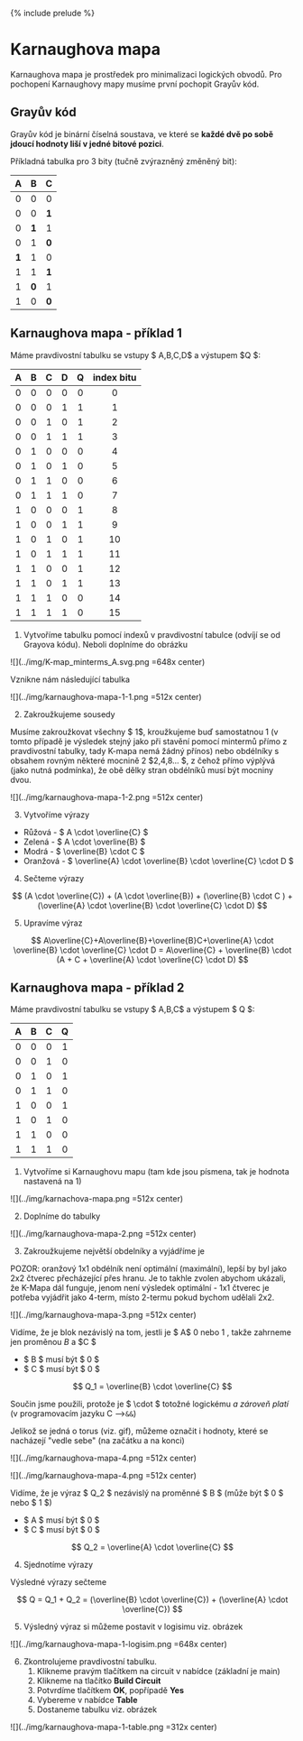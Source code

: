 {% include prelude %}

# Karnaughova mapa

Karnaughova mapa je prostředek pro minimalizaci logických obvodů. Pro pochopení Karnaughovy mapy musíme první pochopit Grayův kód.

## Grayův kód

Grayův kód je binární číselná soustava, ve které se **každé dvě po sobě jdoucí hodnoty liší v jedné bitové pozici**.

Příkladná tabulka pro 3 bity (tučně zvýrazněný změněný bit):

|A|B|C|
|:-:|:-:|:-:|
|0|0|0|
|0|0|**1**|
|0|**1**|1|
|0|1|**0**|
|**1**|1|0|
|1|1|**1**|
|1|**0**|1|
|1|0|**0**|

## Karnaughova mapa - příklad 1

Máme pravdivostní tabulku se vstupy $ A,B,C,D$ a výstupem $Q $:

| A | B | C | D | Q | index bitu |
|:-:|:-:|:-:|:-:|:-:|:----------:|
| 0 | 0 | 0 | 0 | 0 | 0 |
| 0 | 0 | 0 | 1 | 1 | 1 |
| 0 | 0 | 1 | 0 | 1 | 2 |
| 0 | 0 | 1 | 1 | 1 | 3 |
| 0 | 1 | 0 | 0 | 0 | 4 |
| 0 | 1 | 0 | 1 | 0 | 5 |
| 0 | 1 | 1 | 0 | 0 | 6 |
| 0 | 1 | 1 | 1 | 0 | 7 |
| 1 | 0 | 0 | 0 | 1 | 8 |
| 1 | 0 | 0 | 1 | 1 | 9 |
| 1 | 0 | 1 | 0 | 1 | 10 |
| 1 | 0 | 1 | 1 | 1 | 11 |
| 1 | 1 | 0 | 0 | 1 | 12 |
| 1 | 1 | 0 | 1 | 1 | 13 |
| 1 | 1 | 1 | 0 | 0 | 14 |
| 1 | 1 | 1 | 1 | 0 | 15 |

1. Vytvoříme tabulku pomocí indexů v pravdivostní tabulce (odvíjí se od Grayova kódu). Neboli doplníme do obrázku

<!-- <p><img src="../img/K-map_minterms_A.svg.png?raw=true" width="648px"></p> -->
![](../img/K-map_minterms_A.svg.png =648x center)

Vznikne nám následující tabulka

![](../img/karnaughova-mapa-1-1.png =512x center)

2. Zakroužkujeme sousedy

Musíme zakroužkovat všechny $ 1$, kroužkujeme buď samostatnou $1$ (v tomto případě je výsledek stejný jako při stavění pomocí mintermů přímo z pravdivostní tabulky, tady K-mapa nemá žádný přínos) nebo obdélníky s obsahem rovným některé mocnině $2$ $2,4,8... $, z čehož přímo výplývá (jako nutná podmínka), že obě dělky stran obdélníků musí být mocniny dvou.

![](../img/karnaughova-mapa-1-2.png =512x center)

3. Vytvoříme výrazy

- Růžová - $ A \cdot \overline{C} $
- Zelená - $ A \cdot \overline{B} $
- Modrá - $ \overline{B} \cdot C $
- Oranžová - $ \overline{A} \cdot \overline{B} \cdot \overline{C} \cdot D $

4. Sečteme výrazy

$$ (A \cdot \overline{C}) + (A \cdot \overline{B}) + (\overline{B} \cdot C ) + (\overline{A} \cdot \overline{B} \cdot \overline{C} \cdot D) $$

5. Upravíme výraz

$$ A\overline{C}+A\overline{B}+\overline{B}C+\overline{A} \cdot \overline{B} \cdot \overline{C} \cdot D = A\overline{C} + \overline{B} \cdot (A + C + \overline{A} \cdot \overline{C} \cdot D) $$

## Karnaughova mapa - příklad 2

Máme pravdivostní tabulku se vstupy $ A,B,C$ a výstupem $ Q $:

| A | B | C | Q |
|:-:|:-:|:-:|:-:|
| 0 | 0 | 0 | 1 |
| 0 | 0 | 1 | 0 |
| 0 | 1 | 0 | 1 |
| 0 | 1 | 1 | 0 |
| 1 | 0 | 0 | 1 |
| 1 | 0 | 1 | 0 |
| 1 | 1 | 0 | 0 |
| 1 | 1 | 1 | 0 |

1. Vytvoříme si Karnaughovu mapu (tam kde jsou písmena, tak je hodnota nastavená na 1)

![](../img/karnachova-mapa.png =512x center)

2. Doplníme do tabulky

![](../img/karnaughova-mapa-2.png =512x center)

3. Zakroužkujeme největší obdelníky a vyjádříme je

POZOR: oranžový 1x1 obdélník není optimální (maximální), lepší by byl jako 2x2 čtverec přecházející přes hranu. Je to takhle zvolen abychom
ukázali, že K-Mapa dál funguje, jenom není výsledek optimální - 1x1 čtverec je potřeba vyjádřit jako 4-term, místo 2-termu pokud bychom udělali 2x2.

![](../img/karnaughova-mapa-3.png =512x center)

Vidíme, že je blok nezávislý na tom, jestli je $ A$ $0$ nebo $1$ , takže zahrneme jen proměnou $B$ a $C $

- $ B $ musí být $ 0 $
- $ C $ musí být $ 0 $

$$ Q_1 = \overline{B} \cdot \overline{C} $$

Součin jsme použili, protože je $ \cdot $ totožné logickému *a zároveň platí* (v programovacím jazyku C -->`&&`)

Jelikož se jedná o torus (viz. gif), můžeme označit i hodnoty, které se nacházejí "vedle sebe" (na začátku a na konci)

![](../img/karnaughova-mapa-4.png =512x center)

![](../img/karnaughova-mapa-4.png =512x center)

Vidíme, že je výraz $ Q_2 $ nezávislý na proměnné $ B $ (může být $ 0 $ nebo $ 1 $)

- $ A $ musí být $ 0 $
- $ C $ musí být $ 0 $

$$ Q_2 = \overline{A} \cdot \overline{C} $$

4. Sjednotíme výrazy

Výsledné výrazy sečteme

$$ Q = Q_1  + Q_2 = (\overline{B} \cdot \overline{C}) + (\overline{A} \cdot \overline{C}) $$

5. Výsledný výraz si můžeme postavit v logisimu viz. obrázek

![](../img/karnaughova-mapa-1-logisim.png =648x center)

6. Zkontrolujeme pravdivostní tabulku.
   1. Klikneme pravým tlačítkem na circuit v nabídce (základní je main)
   2. Klikneme na tlačítko **Build Circuit**
   3. Potvrdíme tlačítkem **OK**, popřípadě **Yes**
   4. Vybereme v nabídce **Table**
   5. Dostaneme tabulku viz. obrázek

![](../img/karnaughova-mapa-1-table.png =312x center)
